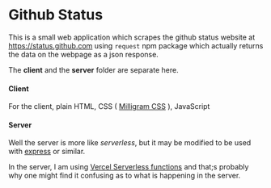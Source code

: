 # Github Status

This is a small web application which scrapes the github status website at https://status.github.com using `request` npm package which actually returns the data on the webpage as a json response.

The **client** and the **server** folder are separate here.

#### Client

For the client, plain HTML, CSS ( [Milligram CSS](https://milligram.io) ), JavaScript

#### Server

Well the server is more like _serverless_, but it may be modified to be used with [express](https://expressjs.com) or similar.

In the server, I am using [Vercel Serverless functions](https://vercel.com/docs/serverless-functions/introduction) and that;s probably why one might find it confusing as to what is happening in the server.
